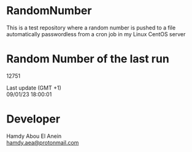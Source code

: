 # RandomNumber    
This is a test repository where a random number is pushed to a file automatically passwordless from a cron job in my Linux CentOS server    
# Random Number of the last run   
12751
      
Last update (GMT +1)    
09/01/23 18:00:01
# Developer    
Hamdy Abou El Anein   
hamdy.aea@protonmail.com
